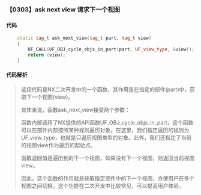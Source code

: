 ### 【0303】ask next view 请求下一个视图

#### 代码

```cpp
    static tag_t ask_next_view(tag_t part, tag_t view)  
    {  
        UF_CALL(UF_OBJ_cycle_objs_in_part(part, UF_view_type, &view));  
        return (view);  
    }

```

#### 代码解析

> 这段代码是NX二次开发中的一个函数，其作用是在指定的部件(part)中，获取下一个视图(view)。
>
> 具体来说，函数ask_next_view接受两个参数：
>
> 函数内部调用了NX提供的API函数UF_OBJ_cycle_objs_in_part，这个函数可以在部件内部按照某种规则遍历对象。在这里，我们指定遍历的规则为UF_view_type，也就是只遍历视图类型的对象。此外，我们还指定了当前的视图view作为遍历的起始点。
>
> 函数返回值是遍历到的下一个视图，如果没有下一个视图，则返回当前视图view。
>
> 因此，这个函数的作用就是获取指定部件中的下一个视图，方便用户在多个视图之间切换。这个功能在二次开发中比较常见，可以提高用户体验。
>
